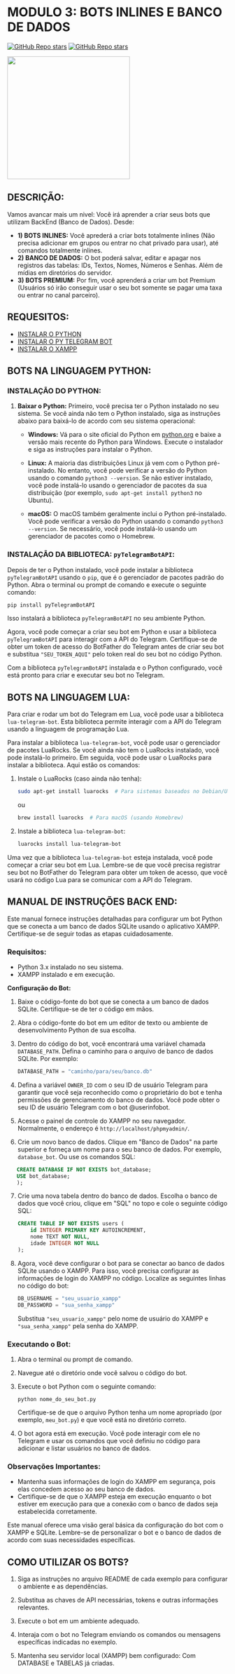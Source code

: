 # MODULO 3: BOTS INLINES E BANCO DE DADOS

[![GitHub Repo stars](https://img.shields.io/badge/VILHALVA-GITHUB-03A9F4?logo=github)](https://github.com/VILHALVA)
[![GitHub Repo stars](https://img.shields.io/badge/NOSSOS-CURSOS-03A9F4?logo=github)](https://github.com/VILHALVA?tab=repositories&q=CURSO&type=public&language=&sort=) <br>

<img src="https://blogdozouza.files.wordpress.com/2011/12/bd.png" width="280"> <br>

## DESCRIÇÃO:
Vamos avancar mais um nivel: Você irá aprender a criar seus bots que utilizam BackEnd (Banco de Dados). Desde:
* **1) BOTS INLINES:** Você aprederá a criar bots totalmente inlines (Não precisa adicionar em grupos ou entrar no chat privado para usar), até comandos totalmente inlines.
* **2) BANCO DE DADOS:** O bot poderá salvar, editar e apagar nos registros das tabelas: IDs, Textos, Nomes, Números e Senhas. Além de mídias em diretórios do servidor. 
* **3) BOTS PREMIUM:** Por fim, você aprenderá a criar um bot Premium (Usuários só irão conseguir usar o seu bot somente se pagar uma taxa ou entrar no canal parceiro).

## REQUESITOS:
* [INSTALAR O PYTHON](https://www.python.org/downloads/release/python-3110/)
* [INSTALAR O PY TELEGRAM BOT](https://pypi.org/project/pyTelegramBotAPI/#files)
* [INSTALAR O XAMPP](https://www.apachefriends.org/pt_br/index.html)

## BOTS NA LINGUAGEM PYTHON:
### INSTALAÇÃO DO PYTHON:
1. **Baixar o Python:** Primeiro, você precisa ter o Python instalado no seu sistema. Se você ainda não tem o Python instalado, siga as instruções abaixo para baixá-lo de acordo com seu sistema operacional:

   - **Windows:** Vá para o site oficial do Python em [python.org](https://www.python.org/downloads/windows/) e baixe a versão mais recente do Python para Windows. Execute o instalador e siga as instruções para instalar o Python.

   - **Linux:** A maioria das distribuições Linux já vem com o Python pré-instalado. No entanto, você pode verificar a versão do Python usando o comando `python3 --version`. Se não estiver instalado, você pode instalá-lo usando o gerenciador de pacotes da sua distribuição (por exemplo, `sudo apt-get install python3` no Ubuntu).

   - **macOS:** O macOS também geralmente inclui o Python pré-instalado. Você pode verificar a versão do Python usando o comando `python3 --version`. Se necessário, você pode instalá-lo usando um gerenciador de pacotes como o Homebrew.

### INSTALAÇÃO DA BIBLIOTECA: `pyTelegramBotAPI`:
Depois de ter o Python instalado, você pode instalar a biblioteca `pyTelegramBotAPI` usando o `pip`, que é o gerenciador de pacotes padrão do Python. Abra o terminal ou prompt de comando e execute o seguinte comando:

```bash
pip install pyTelegramBotAPI
```

Isso instalará a biblioteca `pyTelegramBotAPI` no seu ambiente Python.

Agora, você pode começar a criar seu bot em Python e usar a biblioteca `pyTelegramBotAPI` para interagir com a API do Telegram. Certifique-se de obter um token de acesso do BotFather do Telegram antes de criar seu bot e substitua `"SEU_TOKEN_AQUI"` pelo token real do seu bot no código Python.

Com a biblioteca `pyTelegramBotAPI` instalada e o Python configurado, você está pronto para criar e executar seu bot no Telegram.

## BOTS NA LINGUAGEM LUA:
Para criar e rodar um bot do Telegram em Lua, você pode usar a biblioteca `lua-telegram-bot`. Esta biblioteca permite interagir com a API do Telegram usando a linguagem de programação Lua. 

Para instalar a biblioteca `lua-telegram-bot`, você pode usar o gerenciador de pacotes LuaRocks. Se você ainda não tem o LuaRocks instalado, você pode instalá-lo primeiro. Em seguida, você pode usar o LuaRocks para instalar a biblioteca. Aqui estão os comandos:

1. Instale o LuaRocks (caso ainda não tenha):
   
   ```bash
   sudo apt-get install luarocks  # Para sistemas baseados no Debian/Ubuntu
   ```

   ou

   ```bash
   brew install luarocks  # Para macOS (usando Homebrew)
   ```

2. Instale a biblioteca `lua-telegram-bot`:

   ```bash
   luarocks install lua-telegram-bot
   ```

Uma vez que a biblioteca `lua-telegram-bot` esteja instalada, você pode começar a criar seu bot em Lua. Lembre-se de que você precisa registrar seu bot no BotFather do Telegram para obter um token de acesso, que você usará no código Lua para se comunicar com a API do Telegram.

## MANUAL DE INSTRUÇÕES BACK END:
Este manual fornece instruções detalhadas para configurar um bot Python que se conecta a um banco de dados SQLite usando o aplicativo XAMPP. Certifique-se de seguir todas as etapas cuidadosamente.

### Requisitos:
- Python 3.x instalado no seu sistema.
- XAMPP instalado e em execução.

**Configuração do Bot:**
1. Baixe o código-fonte do bot que se conecta a um banco de dados SQLite. Certifique-se de ter o código em mãos.

2. Abra o código-fonte do bot em um editor de texto ou ambiente de desenvolvimento Python de sua escolha.

3. Dentro do código do bot, você encontrará uma variável chamada `DATABASE_PATH`. Defina o caminho para o arquivo de banco de dados SQLite. Por exemplo:
   
   ```python
   DATABASE_PATH = "caminho/para/seu/banco.db"
   ```

4. Defina a variável `OWNER_ID` com o seu ID de usuário Telegram para garantir que você seja reconhecido como o proprietário do bot e tenha permissões de gerenciamento do banco de dados. Você pode obter o seu ID de usuário Telegram com o bot @userinfobot.

5. Acesse o painel de controle do XAMPP no seu navegador. Normalmente, o endereço é `http://localhost/phpmyadmin/`.

6. Crie um novo banco de dados. Clique em "Banco de Dados" na parte superior e forneça um nome para o seu banco de dados. Por exemplo, `database_bot`. Ou use os comandos SQL:
```sql
   CREATE DATABASE IF NOT EXISTS bot_database;
   USE bot_database;
   );
   ```

7. Crie uma nova tabela dentro do banco de dados. Escolha o banco de dados que você criou, clique em "SQL" no topo e cole o seguinte código SQL:

   ```sql
   CREATE TABLE IF NOT EXISTS users (
       id INTEGER PRIMARY KEY AUTOINCREMENT,
       nome TEXT NOT NULL,
       idade INTEGER NOT NULL
   );
   ```

8. Agora, você deve configurar o bot para se conectar ao banco de dados SQLite usando o XAMPP. Para isso, você precisa configurar as informações de login do XAMPP no código. Localize as seguintes linhas no código do bot:

   ```python
   DB_USERNAME = "seu_usuario_xampp"
   DB_PASSWORD = "sua_senha_xampp"
   ```

   Substitua `"seu_usuario_xampp"` pelo nome de usuário do XAMPP e `"sua_senha_xampp"` pela senha do XAMPP.

### Executando o Bot:
1. Abra o terminal ou prompt de comando.

2. Navegue até o diretório onde você salvou o código do bot.

3. Execute o bot Python com o seguinte comando:

   ```
   python nome_do_seu_bot.py
   ```

   Certifique-se de que o arquivo Python tenha um nome apropriado (por exemplo, `meu_bot.py`) e que você está no diretório correto.

4. O bot agora está em execução. Você pode interagir com ele no Telegram e usar os comandos que você definiu no código para adicionar e listar usuários no banco de dados.

### Observações Importantes:
- Mantenha suas informações de login do XAMPP em segurança, pois elas concedem acesso ao seu banco de dados.
- Certifique-se de que o XAMPP esteja em execução enquanto o bot estiver em execução para que a conexão com o banco de dados seja estabelecida corretamente.

Este manual oferece uma visão geral básica da configuração do bot com o XAMPP e SQLite. Lembre-se de personalizar o bot e o banco de dados de acordo com suas necessidades específicas.

## COMO UTILIZAR OS BOTS?
1. Siga as instruções no arquivo README de cada exemplo para configurar o ambiente e as dependências.

2. Substitua as chaves de API necessárias, tokens e outras informações relevantes.

3. Execute o bot em um ambiente adequado.

4. Interaja com o bot no Telegram enviando os comandos ou mensagens específicas indicadas no exemplo.

5. Mantenha seu servidor local (XAMPP) bem configurado: Com DATABASE e TABELAS já criadas.


